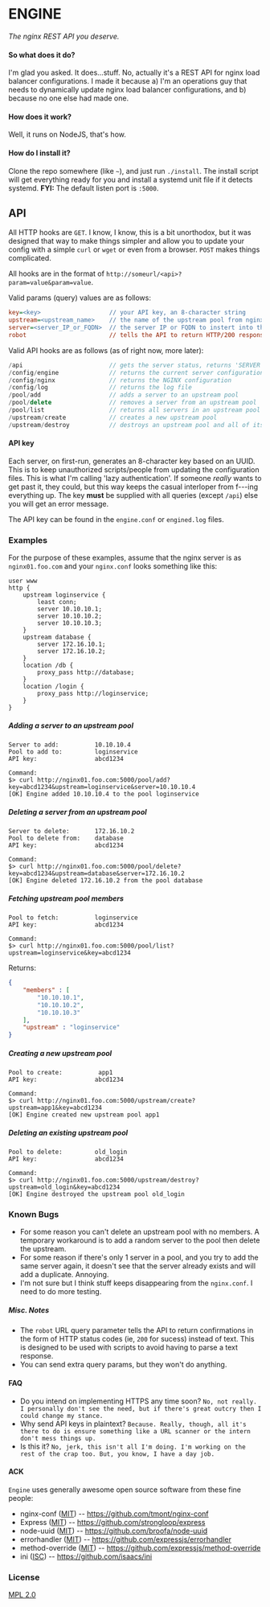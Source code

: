 # ENGINE
*The nginx REST API you deserve.*

#### So what does it do?
I'm glad you asked. It does...stuff. No, actually it's a REST API for nginx load balancer configurations. I made it because a) I'm an operations guy that needs to dynamically update nginx load balancer configurations, and b) because no one else had made one.

#### How does it work?
Well, it runs on NodeJS, that's how.

#### How do I install it?
Clone the repo somewhere (like `~`), and just run `./install`. The install script will get everything ready for you and install a systemd unit file if it detects systemd. **FYI:** The default listen port is `:5000`.


## API
All HTTP hooks are `GET`. I know, I know, this is a bit unorthodox, but it was designed that way to make things simpler and allow you to update your config with a simple `curl` or `wget` or even from a browser. `POST` makes things complicated.

All hooks are in the format of `http://someurl/<api>?param=value&param=value`.

Valid params (query) values are as follows:
```ini
key=<key>                   // your API key, an 8-character string
upstream=<upstream_name>    // the name of the upstream pool from nginx.conf
server=<server_IP_or_FQDN>  // the server IP or FQDN to instert into the pool
robot                       // tells the API to return HTTP/200 responses instead of text, useful for scripts
```

Valid API hooks are as follows (as of right now, more later):
```c++
/api                        // gets the server status, returns 'SERVER IS UP' or 200
/config/engine              // returns the current server configuration in JSON
/config/nginx               // returns the NGINX configuration
/config/log                 // returns the log file
/pool/add                   // adds a server to an upstream pool
/pool/delete                // removes a server from an upstream pool
/pool/list                  // returns all servers in an upstream pool as JSON
/upstream/create            // creates a new upstream pool
/upstream/destroy           // destroys an upstream pool and all of its children
```

#### API key
Each server, on first-run, generates an 8-character key based on an UUID. This is to keep unauthorized scripts/people from updating the configuration files. This is what I'm calling 'lazy authentication'. If someone *really* wants to get past it, they could, but this way keeps the casual interloper from f---ing everything up. The key **must** be supplied with all queries (except `/api`) else you will get an error message.

The API key can be found in the `engine.conf` or `engined.log` files.

### Examples
For the purpose of these examples, assume that the nginx server is as `nginx01.foo.com` and your `nginx.conf` looks something like this:
```Nginx
user www
http {
    upstream loginservice {
        least conn;
        server 10.10.10.1;
        server 10.10.10.2;
        server 10.10.10.3;
    }
    upstream database {
        server 172.16.10.1;
        server 172.16.10.2;
    }
    location /db {
        proxy_pass http://database;
    }
    location /login {
        proxy_pass http://loginservice;
    }
}
```

##### Adding a server to an upstream pool
```
Server to add:          10.10.10.4
Pool to add to:         loginservice
API key:                abcd1234

Command:
$> curl http://nginx01.foo.com:5000/pool/add?key=abcd1234&upstream=loginservice&server=10.10.10.4
[OK] Engine added 10.10.10.4 to the pool loginservice
```

##### Deleting a server from an upstream pool
```
Server to delete:       172.16.10.2
Pool to delete from:    database
API key:                abcd1234

Command:
$> curl http://nginx01.foo.com:5000/pool/delete?key=abcd1234&upstream=database&server=172.16.10.2
[OK] Engine deleted 172.16.10.2 from the pool database
```

##### Fetching upstream pool members
```
Pool to fetch:          loginservice
API key:                abcd1234

Command:
$> curl http://nginx01.foo.com:5000/pool/list?upstream=loginservice&key=abcd1234
```
Returns:
```JSON
{
    "members" : [
        "10.10.10.1",
        "10.10.10.2",
        "10.10.10.3"
    ],
    "upstream" : "loginservice"
}
```

##### Creating a new upstream pool
```
Pool to create:          app1
API key:                abcd1234

Command:
$> curl http://nginx01.foo.com:5000/upstream/create?upstream=app1&key=abcd1234
[OK] Engine created new upstream pool app1
```

##### Deleting an existing upstream pool
```
Pool to delete:         old_login
API key:                abcd1234

Command:
$> curl http://nginx01.foo.com:5000/upstream/destroy?upstream=old_login&key=abcd1234
[OK] Engine destroyed the upstream pool old_login
```

### Known Bugs
* For some reason you can't delete an upstream pool with no members. A temporary workaround is to add a random server to the pool then delete the upstream.
* For some reason if there's only 1 server in a pool, and you try to add the same server again, it doesn't see that the server already exists and will add a duplicate. Annoying.
* I'm not sure but I think stuff keeps disappearing from the `nginx.conf`. I need to do more testing.


##### Misc. Notes
* The `robot` URL query parameter tells the API to return confirmations in the form of HTTP status codes (ie, `200` for sucess) instead of text. This is designed to be used with scripts to avoid having to parse a text response.
* You can send extra query params, but they won't do anything.

#### FAQ
* Do you intend on implementing HTTPS any time soon?
`No, not really. I personally don't see the need, but if there's great outcry then I could change my stance.`
* Why send API keys in plaintext?
`Because. Really, though, all it's there to do is ensure something like a URL scanner or the intern don't mess things up.`
* Is this it?
`No, jerk, this isn't all I'm doing. I'm working on the rest of the crap too. But, you know, I have a day job.`

#### ACK
`Engine` uses generally awesome open source software from these fine people:
* nginx-conf ([MIT](http://choosealicense.com/licenses/mit/)) -- https://github.com/tmont/nginx-conf
* Express ([MIT](http://choosealicense.com/licenses/mit/)) -- https://github.com/strongloop/express
* node-uuid ([MIT](http://choosealicense.com/licenses/mit/)) -- https://github.com/broofa/node-uuid
* errorhandler ([MIT](http://choosealicense.com/licenses/mit/)) -- https://github.com/expressjs/errorhandler
* method-override ([MIT](http://choosealicense.com/licenses/mit/)) -- https://github.com/expressjs/method-override
* ini ([ISC](https://opensource.org/licenses/ISC)) -- https://github.com/isaacs/ini

### License

[MPL 2.0](http://choosealicense.com/licenses/mpl-2.0/)
